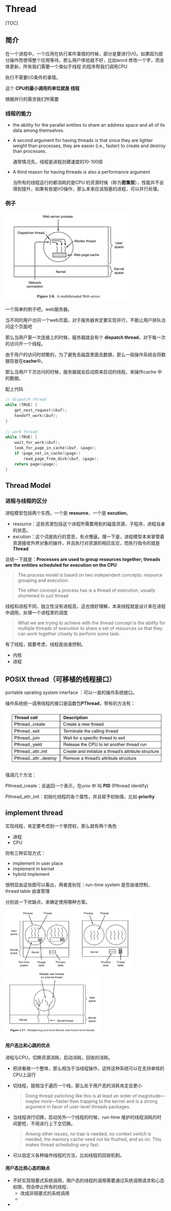 # Thread

[TOC]



## 简介

在一个进程中，一个应用在执行某件事情的时候，部分是要进行I/O。如果因为部分操作而使得整个应用等待，那么用户体验就不好，比如word 修改一个字，而全体更新，所有我们需要一个类似于线程 的程序帮我们调用CPU

执行不需要I/O条件的事情。

这个 **CPU的最小调用的单位就是 线程**



根据并行的需求我们所需要

### 线程的能力

- the ability for the parallel entities to share an address space and all of its data
  among themselves.  

- A second argument for having threads is that since they are lighter weight than
  processes, they are easier (i.e., faster) to create and destroy than processes. 

  通常情况先，线程是进程创建速度的10-100倍

- A third reason for having threads is also a performance argument 

  当所有的线程运行的都消耗的是CPU 的资源时候（称为**密集型**），性能并不会得到提升，如果有些是I/O操作，那么本来应该阻塞的进程，可以并行处理。





### 例子

<img src="..\..\images\modern\thread_example.png" />



一个简单的例子吧，web服务器。

当不同的用户访问一个web页面，对于服务器肯定要实现并行，不能让用户排队访问这个页面吧

那么当用户第一次连接上的时候，服务器就会有个 **dispatch thread**，对于每一次的访问开一个线程。

由于用户的访问时频繁的，为了避免去磁盘里面去数据，那么一般操作系统会将数据存放在**cache**中。

那么当用户下次访问的时候，服务器就会启动原来启动的线程，来操作cache 中的数据。



配上代码

```c
// dispatch thread
while (TRUE) {
    get_next_request(&buf); 
    handoff_work(&buf); 
} 

// work thread
while (TRUE) {
    wait_for_work(&buf);
    look_for_page_in_cache(&buf, &page);
    if (page_not_in_cache(&page))
        read_page_from_disk(&buf, &page);
    return page(&page);
}
```





## Thread Model



### 进程与线程的区分

进程模型包括两个东西，一个是 **resource**，一个是 **excution**。

- resource：这些资源包括这个进程所需要用到的磁盘资源，子程序，进程自身的状态。
- excution：这个词是执行的意思，有点懵逼，理一下是，进程模型本来掌管着资源接收外界对象的操作，并且执行对资源的相应反应，而执行指令的就是**Thread**



总结一下就是：**Processes are used to group resources together; threads are the entities**
**scheduled for execution on the CPU** 



> The process model is based on two independent concepts: resource grouping and execution.
>
> The other concept a process has is a thread of execution, usually shortened to just thread  



线程和进程不同，独立性没有进程高，这也很好理解，本来线程就是设计来在进程中调用，处理一个进程里的调度

>What we are
>trying to achieve with the thread concept is the ability for multiple threads of execution to share a set of resources so that they can work together closely to perform some task. 



有了线程，就要考虑，线程是由谁控制。

- 内核
- 进程



## POSIX thread（可移植的线程接口）

portable  oprating system interface ：可以一直的操作系统接口。

操作系统统一调用线程的接口是函数包**PThread**，带有的方法有：

<img src="..\..\images\modern\PThread_func.png" />

强调几个方法：

Pthread_create：会返回一个表示，在unix 中 叫 **PID** (Pthread identify)

Pthread_attr_init：初始化线程的各个属性，并且赋予初始值，比如 **priority**







## implement thread

实现线程，肯定要考虑到一个掌控权，那么就有两个角色

- 进程
- CPU

则有三种实现方式：

- implement in user place
- implement in kernel
- hybrid implement



很明显由这张图可以看出，两者差别在：run-time system 是否由谁控制，thread table 由谁管理

分别说一下优缺点，来确定使用哪种方案。

<img src="..\..\images\modern\create_thread_ways.png" style="width: 400px; "/><img src="..\..\images\modern\hybrid_implementations.png" style="width: 300px" />



#### 用户态比和心跳的优点

进程与CPU，切换资源消耗，启动消耗，回收的消耗。

- 把进看做一个整体，那么相当于当线程操作，这样这种系统可以在支持单核的CPU上运行

- 切线程，就相当于遍历一个栈，那么处于用户态的消耗肯定会更小

  >Doing thread switching like this is at least an order of magnitude—
  >maybe more—faster than trapping to the kernel and is a strong argument in favor
  >of user-level threads packages. 

- 当线程进行切换，启动另外一个线程的时候，run-time 维护的线程消耗的时间更短，不用进行上下文切换。

  >Among other issues, no trap is needed, no context switch is needed, the memory cache need not be flushed, and so on. This makes thread scheduling very fast. 

- 可以自定义各种操作线程的方法，比如线程的回收机制。



#### 用户态比核心态的缺点

- 不好实现阻塞式系统调用，用户态的线程的调用需要通过系统调用请求和心态权限，但会停止所有的线程、
  - 改成非阻塞式的系统调用
  - 
- 













